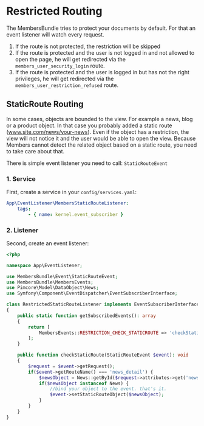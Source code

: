 # Restricted Routing

The MembersBundle tries to protect your documents by default. For that an event listener will watch every request.

1. If the route is not protected, the restriction will be skipped
2. If the route is protected and the user is not logged in and not allowed to open the page, he will get redirected via the `members_user_security_login` route.
3. If the route is protected and the user is logged in but has not the right privileges, he will get redirected via the `members_user_restriction_refused` route. 

## StaticRoute Routing
In some cases, objects are bounded to the view. For example a news, blog or a product object. In that case you probably added a static route (www.site.com/news/your-news).
Even if the object has a restriction, the view will not notice it and the user would be able to open the view. Because Members cannot detect the related object based on a static route, you need to take care about that. 

There is simple event listener you need to call: `StaticRouteEvent`

### 1. Service
First, create a service in your `config/services.yaml`:

```yaml
App\EventListener\MembersStaticRouteListener:
    tags:
        - { name: kernel.event_subscriber }
```

### 2. Listener
Second, create an event listener:

```php
<?php

namespace App\EventListener;

use MembersBundle\Event\StaticRouteEvent;
use MembersBundle\MembersEvents;
use Pimcore\Model\DataObject\News;
use Symfony\Component\EventDispatcher\EventSubscriberInterface;

class RestrictedStaticRouteListener implements EventSubscriberInterface
{
    public static function getSubscribedEvents(): array
    {
        return [
            MembersEvents::RESTRICTION_CHECK_STATICROUTE => 'checkStaticRoute'
        ];
    }

    public function checkStaticRoute(StaticRouteEvent $event): void
    {
        $request = $event->getRequest();
        if($event->getRouteName() === 'news_detail') {
            $newsObject = News::getById($request->attributes->get('newsId'));
            if($newsObject instanceof News) {
                //bind your object to the event. that's it.
                $event->setStaticRouteObject($newsObject);
            }
        }
    }
}
```

